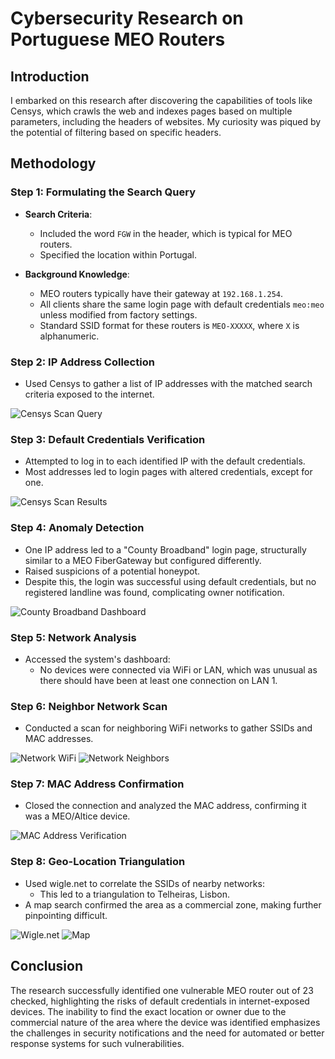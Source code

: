 # Cybersecurity Research on Portuguese MEO Routers

## Introduction

I embarked on this research after discovering the capabilities of tools like Censys, which crawls the web and indexes pages based on multiple parameters, including the headers of websites. My curiosity was piqued by the potential of filtering based on specific headers.

## Methodology

### Step 1: Formulating the Search Query

- **Search Criteria**: 
  - Included the word `FGW` in the header, which is typical for MEO routers.
  - Specified the location within Portugal.
  
- **Background Knowledge**:
  - MEO routers typically have their gateway at `192.168.1.254`.
  - All clients share the same login page with default credentials `meo:meo` unless modified from factory settings.
  - Standard SSID format for these routers is `MEO-XXXXX`, where `X` is alphanumeric.

### Step 2: IP Address Collection

- Used Censys to gather a list of IP addresses with the matched search criteria exposed to the internet.

![Censys Scan Query](CensysSearchQuery.png)

### Step 3: Default Credentials Verification

- Attempted to log in to each identified IP with the default credentials.
- Most addresses led to login pages with altered credentials, except for one.

![Censys Scan Results](CensysResults.png)

### Step 4: Anomaly Detection

- One IP address led to a "County Broadband" login page, structurally similar to a MEO FiberGateway but configured differently.
- Raised suspicions of a potential honeypot.
- Despite this, the login was successful using default credentials, but no registered landline was found, complicating owner notification.

![County Broadband Dashboard](images/image1_dashboard.png)

### Step 5: Network Analysis

- Accessed the system's dashboard:
  - No devices were connected via WiFi or LAN, which was unusual as there should have been at least one connection on LAN 1.

### Step 6: Neighbor Network Scan

- Conducted a scan for neighboring WiFi networks to gather SSIDs and MAC addresses.

![Network WiFi](images/image2_wifi.png)
![Network Neighbors](images/image3_neighbors.png)

### Step 7: MAC Address Confirmation

- Closed the connection and analyzed the MAC address, confirming it was a MEO/Altice device.

![MAC Address Verification](images/image6_MACaddress.png)

### Step 8: Geo-Location Triangulation

- Used wigle.net to correlate the SSIDs of nearby networks:
  - This led to a triangulation to Telheiras, Lisbon.
- A map search confirmed the area as a commercial zone, making further pinpointing difficult.

![Wigle.net](images/image7_WifiAP.png)
![Map](images/image9_map.png)

## Conclusion

The research successfully identified one vulnerable MEO router out of 23 checked, highlighting the risks of default credentials in internet-exposed devices. The inability to find the exact location or owner due to the commercial nature of the area where the device was identified emphasizes the challenges in security notifications and the need for automated or better response systems for such vulnerabilities.
